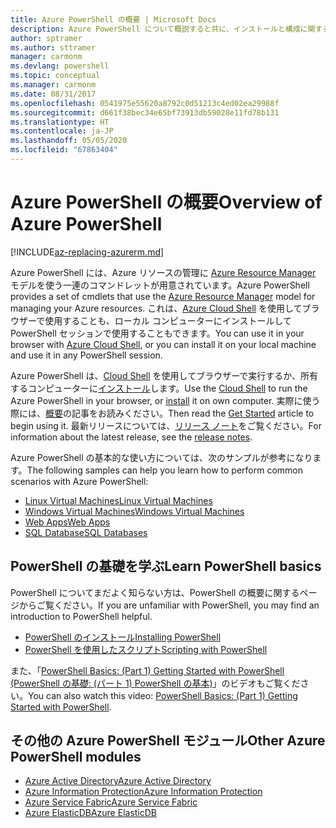 ```yaml
---
title: Azure PowerShell の概要 | Microsoft Docs
description: Azure PowerShell について概説すると共に、インストールと構成に関するページへのリンクを紹介します。
author: sptramer
ms.author: sttramer
manager: carmonm
ms.devlang: powershell
ms.topic: conceptual
ms.manager: carmonm
ms.date: 08/31/2017
ms.openlocfilehash: 0541975e55620a8792c0d51213c4ed02ea29988f
ms.sourcegitcommit: d661f38bec34e65bf73913db59028e11fd78b131
ms.translationtype: HT
ms.contentlocale: ja-JP
ms.lasthandoff: 05/05/2020
ms.locfileid: "67863404"
---
```

# <a name="overview-of-azure-powershell"></a><span data-ttu-id="66736-103">Azure PowerShell の概要</span><span class="sxs-lookup"><span data-stu-id="66736-103">Overview of Azure PowerShell</span></span>

[!INCLUDE[az-replacing-azurerm.md](../includes/az-replacing-azurerm.md)]

<span data-ttu-id="66736-104">Azure PowerShell には、Azure リソースの管理に [Azure Resource Manager](/azure/azure-resource-manager/resource-group-overview) モデルを使う一連のコマンドレットが用意されています。</span><span class="sxs-lookup"><span data-stu-id="66736-104">Azure PowerShell provides a set of cmdlets that use the [Azure Resource Manager](/azure/azure-resource-manager/resource-group-overview) model for managing your Azure resources.</span></span> <span data-ttu-id="66736-105">これは、[Azure Cloud Shell](/azure/cloud-shell/overview) を使用してブラウザーで使用することも、ローカル コンピューターにインストールして PowerShell セッションで使用することもできます。</span><span class="sxs-lookup"><span data-stu-id="66736-105">You can use it in your browser with [Azure Cloud Shell](/azure/cloud-shell/overview), or you can install it on your local machine and use it in any PowerShell session.</span></span>

<span data-ttu-id="66736-106">Azure PowerShell は、[Cloud Shell](/azure/cloud-shell/overview) を使用してブラウザーで実行するか、所有するコンピューターに[インストール](install-azurerm-ps.md)します。</span><span class="sxs-lookup"><span data-stu-id="66736-106">Use the [Cloud Shell](/azure/cloud-shell/overview) to run the Azure PowerShell in your browser, or [install](install-azurerm-ps.md) it on own computer.</span></span> <span data-ttu-id="66736-107">実際に使う際には、[概要](get-started-azureps.md)の記事をお読みください。</span><span class="sxs-lookup"><span data-stu-id="66736-107">Then read the [Get Started](get-started-azureps.md) article to begin using it.</span></span> <span data-ttu-id="66736-108">最新リリースについては、[リリース ノート](release-notes-azureps.md)をご覧ください。</span><span class="sxs-lookup"><span data-stu-id="66736-108">For information about the latest release, see the [release notes](release-notes-azureps.md).</span></span>

<span data-ttu-id="66736-109">Azure PowerShell の基本的な使い方については、次のサンプルが参考になります。</span><span class="sxs-lookup"><span data-stu-id="66736-109">The following samples can help you learn how to perform common scenarios with Azure PowerShell:</span></span>

* [<span data-ttu-id="66736-110">Linux Virtual Machines</span><span class="sxs-lookup"><span data-stu-id="66736-110">Linux Virtual Machines</span></span>](/azure/virtual-machines/virtual-machines-linux-powershell-samples?toc=/powershell/azure/toc.json)
* [<span data-ttu-id="66736-111">Windows Virtual Machines</span><span class="sxs-lookup"><span data-stu-id="66736-111">Windows Virtual Machines</span></span>](/azure/virtual-machines/virtual-machines-windows-powershell-samples?toc=/powershell/azure/toc.json)
* [<span data-ttu-id="66736-112">Web Apps</span><span class="sxs-lookup"><span data-stu-id="66736-112">Web Apps</span></span>](/azure/app-service-web/app-service-powershell-samples?toc=/powershell/azure/toc.json)
* [<span data-ttu-id="66736-113">SQL Database</span><span class="sxs-lookup"><span data-stu-id="66736-113">SQL Databases</span></span>](/azure/sql-database/sql-database-powershell-samples?toc=/powershell/azure/toc.json)

## <a name="learn-powershell-basics"></a><span data-ttu-id="66736-114">PowerShell の基礎を学ぶ</span><span class="sxs-lookup"><span data-stu-id="66736-114">Learn PowerShell basics</span></span>

<span data-ttu-id="66736-115">PowerShell についてまだよく知らない方は、PowerShell の概要に関するページからご覧ください。</span><span class="sxs-lookup"><span data-stu-id="66736-115">If you are unfamiliar with PowerShell, you may find an introduction to PowerShell helpful.</span></span>

* [<span data-ttu-id="66736-116">PowerShell のインストール</span><span class="sxs-lookup"><span data-stu-id="66736-116">Installing PowerShell</span></span>](/powershell/scripting/installing-windows-powershell)
* [<span data-ttu-id="66736-117">PowerShell を使用したスクリプト</span><span class="sxs-lookup"><span data-stu-id="66736-117">Scripting with PowerShell</span></span>](/powershell/scripting/scripting-with-windows-powershell)

<span data-ttu-id="66736-118">また、「[PowerShell Basics: (Part 1) Getting Started with PowerShell (PowerShell の基礎: (パート 1) PowerShell の基本)](https://channel9.msdn.com/Blogs/Taste-of-Premier/PowerShellBasicsPart1)」のビデオもご覧ください。</span><span class="sxs-lookup"><span data-stu-id="66736-118">You can also watch this video: [PowerShell Basics: (Part 1) Getting Started with PowerShell](https://channel9.msdn.com/Blogs/Taste-of-Premier/PowerShellBasicsPart1).</span></span>

## <a name="other-azure-powershell-modules"></a><span data-ttu-id="66736-119">その他の Azure PowerShell モジュール</span><span class="sxs-lookup"><span data-stu-id="66736-119">Other Azure PowerShell modules</span></span>

* [<span data-ttu-id="66736-120">Azure Active Directory</span><span class="sxs-lookup"><span data-stu-id="66736-120">Azure Active Directory</span></span>](/powershell/azure/active-directory/)
* [<span data-ttu-id="66736-121">Azure Information Protection</span><span class="sxs-lookup"><span data-stu-id="66736-121">Azure Information Protection</span></span>](/powershell/azure/aip/)
* [<span data-ttu-id="66736-122">Azure Service Fabric</span><span class="sxs-lookup"><span data-stu-id="66736-122">Azure Service Fabric</span></span>](/powershell/azure/service-fabric/)
* [<span data-ttu-id="66736-123">Azure ElasticDB</span><span class="sxs-lookup"><span data-stu-id="66736-123">Azure ElasticDB</span></span>](/powershell/azure/elasticdbjobs/)
